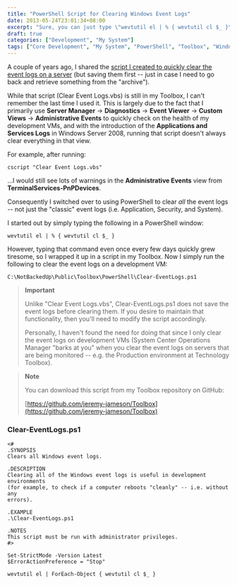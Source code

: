 ```yaml
---
title: "PowerShell Script for Clearing Windows Event Logs"
date: 2013-05-24T23:01:34+08:00
excerpt: "Sure, you can just type \"wevtutil el | % { wevtutil cl $_ }\" whenever you feel like it, but how fun is that?!"
draft: true
categories: ["Development", "My System"]
tags: ["Core Development", "My System", "PowerShell", "Toolbox", "Windows Server"]
---
```


A couple of years ago, I shared the[script I created to quickly clear the event logs on a server](/blog/jjameson/2011/03/01/script-to-clear-and-save-event-logs) (but saving them first -- just in case I need to go back and retrieve something from the "archive").

While that script (Clear Event Logs.vbs) is still in my Toolbox, I can't remember the last time I used it. This is largely due to the fact that I primarily use **Server Manager** → **Diagnostics** →**Event Viewer** → **Custom Views** →**Administrative Events** to quickly check on the health of my development VMs, and with the introduction of the **Applications and Services Logs** in Windows Server 2008, running that script doesn't always clear everything in that view.

For example, after running:



    cscript "Clear Event Logs.vbs"



...I would still see lots of warnings in the **Administrative Events** view from **TerminalServices-PnPDevices**.

Consequently I switched over to using PowerShell to clear *all* the event logs -- not just the "classic" event logs (i.e. Application, Security, and System).

I started out by simply typing the following in a PowerShell window:



    wevtutil el | % { wevtutil cl $_ }



However, typing that command even once every few days quickly grew tiresome, so I wrapped it up in a script in my Toolbox. Now I simply run the following to clear the event logs on a development VM:



    C:\NotBackedUp\Public\Toolbox\PowerShell\Clear-EventLogs.ps1




> **Important**
> 
> 
> Unlike "Clear Event Logs.vbs", Clear-EventLogs.ps1 does not save 
> 		the event logs before clearing them. If you desire to maintain that 
> 		functionality, then you'll need to modify the script accordingly.
> 
> Personally, I haven't found the need for doing that since I only 
> 		clear the event logs on development VMs (System Center Operations Manager 
> 		"barks at you" when you clear the event logs on servers that are being 
> 		monitored -- e.g. the Production environment at Technology Toolbox).



> **Note**
> 
> 
> You can download this script from my Toolbox repository on GitHub:
> 
> [https://github.com/jeremy-jameson/Toolbox](https://github.com/jeremy-jameson/Toolbox)



### Clear-EventLogs.ps1



    <#
    .SYNOPSIS
    Clears all Windows event logs.
    
    .DESCRIPTION
    Clearing all of the Windows event logs is useful in development environments
    (for example, to check if a computer reboots "cleanly" -- i.e. without any
    errors).
    
    .EXAMPLE
    .\Clear-EventLogs.ps1
    
    .NOTES
    This script must be run with administrator privileges.
    #>
    
    Set-StrictMode -Version Latest
    $ErrorActionPreference = "Stop"
    
    wevtutil el | ForEach-Object { wevtutil cl $_ }

